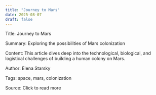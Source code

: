 ```yaml
---
title: "Journey to Mars"
date: 2025-08-07
draft: false
---
```


Title: Journey to Mars


Summary: Exploring the possibilities of Mars colonization


Content: This article dives deep into the technological, biological, and logistical challenges of building a human colony on Mars.


Author: Elena Starsky


Tags: space, mars, colonization


Source: Click to read more
